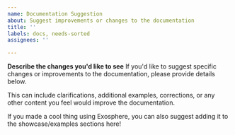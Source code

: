 ```yaml
---
name: Documentation Suggestion
about: Suggest improvements or changes to the documentation
title: ''
labels: docs, needs-sorted
assignees: ''

---
```


**Describe the changes you'd like to see**
If you'd like to suggest specific changes or improvements to the documentation,
please provide details below.

This can include clarifications, additional examples, corrections, or any other
content you feel would improve the documentation.

If you made a cool thing using Exosphere, you can also suggest adding it to the
showcase/examples sections here!
